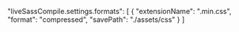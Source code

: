   "liveSassCompile.settings.formats": [
    {
      "extensionName": ".min.css",
      "format": "compressed",
      "savePath": "./assets/css"
    }
  ]